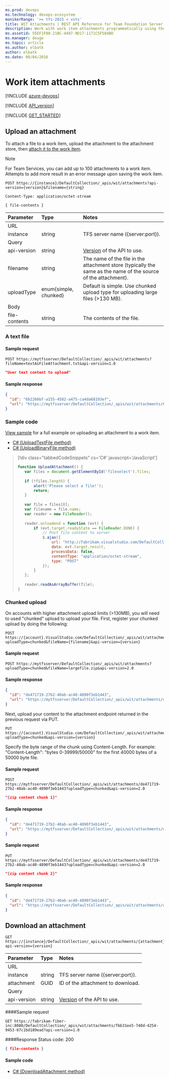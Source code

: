 ```yaml
---
ms.prod: devops
ms.technology: devops-ecosystem
monikerRange: '>= tfs-2015 < vsts'
title: WIT Attachments | REST API Reference for Team Foundation Server
description: Work with work item attachments programmatically using the REST APIs for Team Foundation Server. 
ms.assetid: 55EF1F80-21BC-4497-9D17-1171C5F504BD
ms.manager: douge
ms.topic: article
ms.author: elbatk
author: elbatk
ms.date: 08/04/2016
---
```


# Work item attachments

[!INCLUDE [azure-devops](../_data/azure-devops-message.md)]

[!INCLUDE [API_version](../_data/version.md)]

[!INCLUDE [GET_STARTED](../_data/get-started.md)]

## Upload an attachment
<a name="uploadanattachment" />

To attach a file to a work item, upload the attachment to the attachment store, then [attach it to the work item](./work-items.md#addanattachment).


>[!NOTE]  
For Team Services, you can add up to 100 attachments to a work item. Attempts to add more result in an error message upon saving the work item. 


```no-highlight
POST https://{instance}/DefaultCollection/_apis/wit/attachments?api-version={version}&filename={string}
```
```http
Content-Type: application/octet-stream
```
```
{ file-contents }
```

| Parameter | Type    | Notes	
|:----------|:--------|:------------------------------
| URL
| instance  | string  | TFS server name ({server:port}).
| Query
| api-version| string | [Version](../../concepts/rest-api-versioning.md) of the API to use.
| filename  | string  | The name of the file in the attachment store (typically the same as the name of the source of the attachment).
| uploadType| enum{simple, chunked} | Default is simple. Use chunked upload type for uploading large files (>130 MB).
| Body
| file-contents | string | The contents of the file.

### A text file
#### Sample request

```
POST https://mytfsserver/DefaultCollection/_apis/wit/attachments?fileName=textAsFileAttachment.txt&api-version=1.0
```
```json
"User text content to upload"
```

#### Sample response

```json
{
  "id": "6b2266bf-a155-4582-a475-ca4da68193ef",
  "url": "https://mytfsserver/DefaultCollection/_apis/wit/attachments/6b2266bf-a155-4582-a475-ca4da68193ef?fileName=textAsFileAttachment.txt"
}
```


### Sample code
[View sample](./work-items.md#addanattachment) for a full example on uploading an attachment to a work item.

* [C# (UploadTextFile method)](https://github.com/Microsoft/vsts-dotnet-samples/blob/master/ClientLibrary/Snippets/Microsoft.TeamServices.Samples.Client/WorkItemTracking/AttachmentsSample.cs#L23)
* [C# (UploadBinaryFile method)](https://github.com/Microsoft/vsts-dotnet-samples/blob/master/ClientLibrary/Snippets/Microsoft.TeamServices.Samples.Client/WorkItemTracking/AttachmentsSample.cs#L49)


>[!div class="tabbedCodeSnippets" cs='C#' javascript='JavaScript']
>```javascript
>function UploadAttachment() {
>    var files = document.getElementById('fileselect').files;
>    
>    if (!files.length) {
>        alert('Please select a file!');
>        return;
>    }
>    
>    var file = files[0];
>    var filename = file.name;
>    var reader = new FileReader();
>    
>    reader.onloadend = function (evt) {
>        if (evt.target.readyState == FileReader.DONE) {
>            // Post file content to server
>            $.ajax({
>                url: "http://fabrikam.visualstudio.com/DefaultCollection/_apis/wit/attachments?filename=" + filename + "&api-version=1.0",
>                data: evt.target.result,
>                processData: false,
>                contentType: "application/octet-stream",
>                type: "POST"
>            });
>        }
>    };
>    
>    reader.readAsArrayBuffer(file);
>}
>```
<!-- ENDSECTION --> 

### Chunked upload

On accounts with higher attachment upload limits (>130MB), you will need to used "chunked" upload to upload your file. First, register your chunked upload by doing the following:
 
```no-highlight
POST https://{account}.VisualStudio.com/DefaultCollection/_apis/wit/attachments?uploadType=chunked&fileName={filename}&api-version={version}
```

#### Sample request

```
POST https://mytfsserver/DefaultCollection/_apis/wit/attachments?uploadType=chunked&fileName=largefile.zip&api-version=2.0
```

#### Sample response

```json
{
  "id": "de471719-27b2-40ab-ac40-4890f3eb1443",
  "url": "https://mytfsserver/DefaultCollection/_apis/wit/attachments/de471719-27b2-40ab-ac40-4890f3eb1443?fileName=test.txt"
}
```


Next, upload your content to the attachment endpoint returned in the previous request via PUT.

```no-highlight
PUT https://{account}.VisualStudio.com/DefaultCollection/_apis/wit/attachments/{attachmentid}?uploadType=chunked&api-version={version}
```

Specify the byte range of the chunk using Content-Length. For example: "Content-Length": "bytes 0-39999/50000" for the first 40000 bytes of a 50000 byte file.

#### Sample request

```
POST https://mytfsserver/DefaultCollection/_apis/wit/attachments/de471719-27b2-40ab-ac40-4890f3eb1443?uploadType=chunked&api-version=2.0
```
```json
"{zip content chunk 1}"
```

#### Sample response

```json
{
  "id": "de471719-27b2-40ab-ac40-4890f3eb1443",
  "url": "https://mytfsserver/DefaultCollection/_apis/wit/attachments/de471719-27b2-40ab-ac40-4890f3eb1443"
}
```


#### Sample request

```
PUT https://mytfsserver/DefaultCollection/_apis/wit/attachments/de471719-27b2-40ab-ac40-4890f3eb1443?uploadType=chunked&api-version=2.0
```
```json
"{zip content chunk 2}"
```

#### Sample response

```json
{
  "id": "de471719-27b2-40ab-ac40-4890f3eb1443",
  "url": "https://mytfsserver/DefaultCollection/_apis/wit/attachments/de471719-27b2-40ab-ac40-4890f3eb1443"
}
```


## Download an attachment

```no-highlight
GET https://{instance}/DefaultCollection/_apis/wit/attachments/{attachment}?api-version={version}
```

| Parameter  | Type    | Notes	
|:-----------|:--------|:------------------------------
| URL
| instance   | string  | TFS server name ({server:port}).
| attachment | GUID    | ID of the attachment to download.
| Query
| api-version| string  | [Version](../../concepts/rest-api-versioning.md) of the API to use.

####Sample request
```no-highlight
GET https://fabrikam-fiber-inc:8080/DefaultCollection/_apis/wit/attachments/fbb31ee5-740d-4254-9453-07c1bd189ead?api-version=1.0
```

####Response
Status code: 200
```json
{ file-contents }
```

#### Sample code

* [C# (DownloadAttachment method)](https://github.com/Microsoft/vsts-dotnet-samples/blob/master/ClientLibrary/Snippets/Microsoft.TeamServices.Samples.Client/WorkItemTracking/AttachmentsSample.cs#L69)